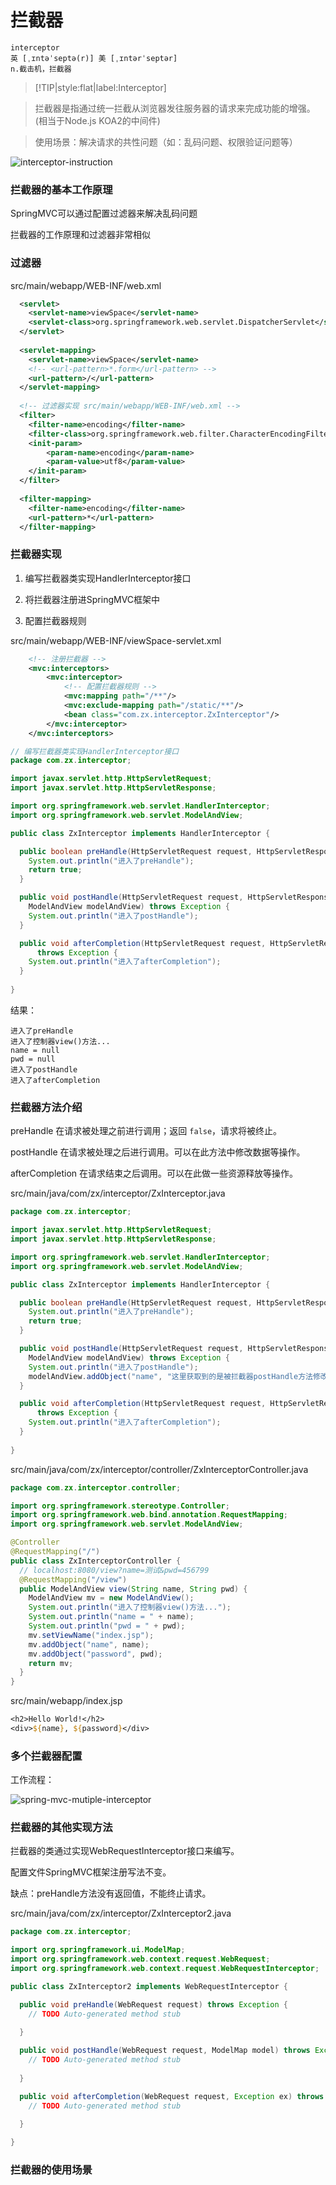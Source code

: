# 拦截器

```
interceptor
英 [ˌɪntəˈseptə(r)] 美 [ˌɪntərˈseptər]
n.截击机，拦截器
```

> [!TIP|style:flat|label:Interceptor]

> 拦截器是指通过统一拦截从浏览器发往服务器的请求来完成功能的增强。(相当于Node.js KOA2的中间件)

> 使用场景：解决请求的共性问题（如：乱码问题、权限验证问题等）

![interceptor-instruction](img/interceptor-instruction.png)

### 拦截器的基本工作原理

SpringMVC可以通过配置过滤器来解决乱码问题

拦截器的工作原理和过滤器非常相似

### 过滤器

src/main/webapp/WEB-INF/web.xml

```xml
  <servlet>
  	<servlet-name>viewSpace</servlet-name>
  	<servlet-class>org.springframework.web.servlet.DispatcherServlet</servlet-class>
  </servlet>
  
  <servlet-mapping>
  	<servlet-name>viewSpace</servlet-name>
  	<!-- <url-pattern>*.form</url-pattern> -->
  	<url-pattern>/</url-pattern>
  </servlet-mapping>
  
  <!-- 过滤器实现 src/main/webapp/WEB-INF/web.xml -->
  <filter>
  	<filter-name>encoding</filter-name>
  	<filter-class>org.springframework.web.filter.CharacterEncodingFilter</filter-class>
  	<init-param>
  		<param-name>encoding</param-name>
  		<param-value>utf8</param-value>
  	</init-param>
  </filter>
  
  <filter-mapping>
  	<filter-name>encoding</filter-name>
  	<url-pattern>*</url-pattern>
  </filter-mapping>
```

### 拦截器实现

1. 编写拦截器类实现HandlerInterceptor接口

2. 将拦截器注册进SpringMVC框架中

3. 配置拦截器规则

src/main/webapp/WEB-INF/viewSpace-servlet.xml

```xml
    <!-- 注册拦截器 -->
	<mvc:interceptors>
		<mvc:interceptor>
		    <!-- 配置拦截器规则 -->
			<mvc:mapping path="/**"/>
			<mvc:exclude-mapping path="/static/**"/>
			<bean class="com.zx.interceptor.ZxInterceptor"/>
		</mvc:interceptor>
	</mvc:interceptors>
```

```java
// 编写拦截器类实现HandlerInterceptor接口
package com.zx.interceptor;

import javax.servlet.http.HttpServletRequest;
import javax.servlet.http.HttpServletResponse;

import org.springframework.web.servlet.HandlerInterceptor;
import org.springframework.web.servlet.ModelAndView;

public class ZxInterceptor implements HandlerInterceptor {

  public boolean preHandle(HttpServletRequest request, HttpServletResponse response, Object handler) throws Exception {
    System.out.println("进入了preHandle");
    return true;
  }

  public void postHandle(HttpServletRequest request, HttpServletResponse response, Object handler,
    ModelAndView modelAndView) throws Exception {
    System.out.println("进入了postHandle");
  }

  public void afterCompletion(HttpServletRequest request, HttpServletResponse response, Object handler, Exception ex)
      throws Exception {
    System.out.println("进入了afterCompletion");
  }
  
}
```

结果：

```
进入了preHandle
进入了控制器view()方法...
name = null
pwd = null
进入了postHandle
进入了afterCompletion
```

### 拦截器方法介绍

preHandle 在请求被处理之前进行调用；返回 `false`，请求将被终止。

postHandle 在请求被处理之后进行调用。可以在此方法中修改数据等操作。

afterCompletion 在请求结束之后调用。可以在此做一些资源释放等操作。

src/main/java/com/zx/interceptor/ZxInterceptor.java

```java
package com.zx.interceptor;

import javax.servlet.http.HttpServletRequest;
import javax.servlet.http.HttpServletResponse;

import org.springframework.web.servlet.HandlerInterceptor;
import org.springframework.web.servlet.ModelAndView;

public class ZxInterceptor implements HandlerInterceptor {

  public boolean preHandle(HttpServletRequest request, HttpServletResponse response, Object handler) throws Exception {
    System.out.println("进入了preHandle");
    return true;
  }

  public void postHandle(HttpServletRequest request, HttpServletResponse response, Object handler,
    ModelAndView modelAndView) throws Exception {
    System.out.println("进入了postHandle");
    modelAndView.addObject("name", "这里获取到的是被拦截器postHandle方法修改后的数据。");
  }

  public void afterCompletion(HttpServletRequest request, HttpServletResponse response, Object handler, Exception ex)
      throws Exception {
    System.out.println("进入了afterCompletion");
  }
  
}
```

src/main/java/com/zx/interceptor/controller/ZxInterceptorController.java

```java
package com.zx.interceptor.controller;

import org.springframework.stereotype.Controller;
import org.springframework.web.bind.annotation.RequestMapping;
import org.springframework.web.servlet.ModelAndView;

@Controller
@RequestMapping("/")
public class ZxInterceptorController {
  // localhost:8080/view?name=测试&pwd=456799
  @RequestMapping("/view")
  public ModelAndView view(String name, String pwd) {
    ModelAndView mv = new ModelAndView();
    System.out.println("进入了控制器view()方法...");
    System.out.println("name = " + name);
    System.out.println("pwd = " + pwd);
    mv.setViewName("index.jsp");
    mv.addObject("name", name);
    mv.addObject("password", pwd);
    return mv;
  }
}
```

src/main/webapp/index.jsp

```jsp
<h2>Hello World!</h2>
<div>${name}, ${password}</div>
```

### 多个拦截器配置

工作流程：

![spring-mvc-mutiple-interceptor](img/spring-mvc-mutiple-interceptor.png)

### 拦截器的其他实现方法

拦截器的类通过实现WebRequestInterceptor接口来编写。

配置文件SpringMVC框架注册写法不变。

缺点：preHandle方法没有返回值，不能终止请求。

src/main/java/com/zx/interceptor/ZxInterceptor2.java

```java
package com.zx.interceptor;

import org.springframework.ui.ModelMap;
import org.springframework.web.context.request.WebRequest;
import org.springframework.web.context.request.WebRequestInterceptor;

public class ZxInterceptor2 implements WebRequestInterceptor {

  public void preHandle(WebRequest request) throws Exception {
    // TODO Auto-generated method stub
    
  }

  public void postHandle(WebRequest request, ModelMap model) throws Exception {
    // TODO Auto-generated method stub
    
  }

  public void afterCompletion(WebRequest request, Exception ex) throws Exception {
    // TODO Auto-generated method stub
    
  }

}
```

### 拦截器的使用场景

